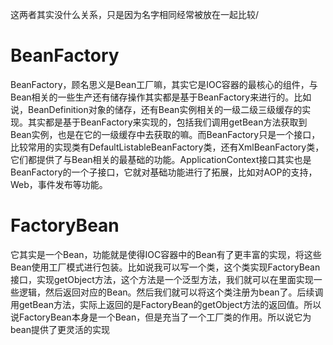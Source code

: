 这两者其实没什么关系，只是因为名字相同经常被放在一起比较/
# BeanFactory
BeanFactory，顾名思义是Bean工厂嘛，其实它是IOC容器的最核心的组件，与Bean相关的一些生产还有储存操作其实都是基于BeanFactory来进行的。比如说，BeanDefinition对象的储存，还有Bean实例相关的一级二级三级缓存的实现。其实都是基于BeanFactory来实现的，包括我们调用getBean方法获取到Bean实例，也是在它的一级缓存中去获取的嘛。而BeanFactory只是一个接口，比较常用的实现类有DefaultListableBeanFactory类，还有XmlBeanFactory类，它们都提供了与Bean相关的最基础的功能。ApplicationContext接口其实也是BeanFactory的一个子接口，它就对基础功能进行了拓展，比如对AOP的支持，Web，事件发布等功能。

# FactoryBean
它其实是一个Bean，功能就是使得IOC容器中的Bean有了更丰富的实现，将这些Bean使用工厂模式进行包装。比如说我可以写一个类，这个类实现FactoryBean接口，实现getObject方法，这个方法是一个泛型方法，我们就可以在里面实现一些逻辑，然后返回对应的Bean。然后我们就可以将这个类注册为bean了。后续调用getBean方法，实际上返回的是FactoryBean的getObject方法的返回值。所以说FactoryBean本身是一个Bean，但是充当了一个工厂类的作用。所以说它为bean提供了更灵活的实现
